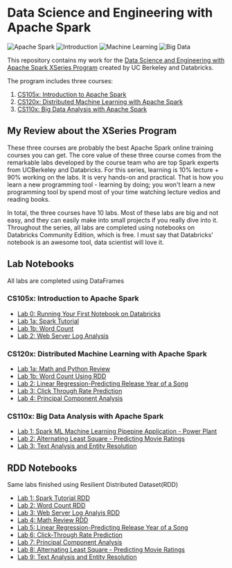 # Data Science and Engineering with Apache Spark

 ![Apache Spark](http://spark.apache.org/images/spark-logo-trademark.png) ![Introduction](https://www.edx.org/sites/default/files/course/image/promoted/v2_1-intro-spark-378x225.jpg) ![Machine Learning](https://www.edx.org/sites/default/files/course/image/promoted/v2_3-intro-ml-378x225.jpg) ![Big Data](https://www.edx.org/sites/default/files/course/image/promoted/v2-intro-datascience-378x225.jpg) 

This repository contains my work for the [Data Science and Engineering with Apache Spark XSeries Program](https://www.edx.org/xseries/data-science-engineering-apacher-sparktm) created by UC Berkeley and Databricks. 


The program includes three courses:  
1. [CS105x: Introduction to Apache Spark](https://www.edx.org/course/introduction-apache-spark-uc-berkeleyx-cs105x)  
2. [CS120x: Distributed Machine Learning with Apache Spark](https://www.edx.org/course/distributed-machine-learning-apache-uc-berkeleyx-cs120x)  
3. [CS110x: Big Data Analysis with Apache Spark](https://www.edx.org/course/distributed-machine-learning-apache-uc-berkeleyx-cs120x
)  

## My Review about the XSeries Program
These three courses are probably the best Apache Spark online training courses you can get. The core value of these three course comes from the remarkable labs developed by the course team who are top Spark experts from UCBerkeley and Databricks. For this series, learning is 10% lecture + 90% working on the labs. It is very hands-on and practical. That is how you learn a new programming tool - learning by doing; you won't learn a new programming tool by spend most of your time watching lecture vedios and reading books. 

In total, the three courses have 10 labs. Most of these labs are big and not easy, and they can easily make into small projects if you really dive into it. Throughout the series, all labs are completed using notebooks on Databricks Community Edition, which is free. I must say that Databricks' notebook is an awesome tool, data scientist will love it. 


## Lab Notebooks 
All labs are completed using DataFrames

### CS105x: Introduction to Apache Spark
* [Lab 0: Running Your First Notebook on Databricks](http://nbviewer.jupyter.org/github/XIEQ/DataScienceEngineeringApacheSpark/blob/master/1_CS105x_Introduction_to_Apache_Spark/CS105x_lab0_run_first_notebook.html)
* [Lab 1a: Spark Tutorial](http://nbviewer.jupyter.org/github/XIEQ/DataScienceEngineeringApacheSpark/blob/master/1_CS105x_Introduction_to_Apache_Spark/CS105x_lab1a_Spark_tutorial.html)
* [Lab 1b: Word Count](https://github.com/XIEQ/DataScienceEngineeringApacheSpark/blob/master/1_CS105x_Introduction_to_Apache_Spark/CS105x_lab1b_word_count.html)
* [Lab 2: Web Server Log Analysis](https://github.com/XIEQ/DataScienceEngineeringApacheSpark/blob/master/1_CS105x_Introduction_to_Apache_Spark/CS105x_lab2_web_server_log_analysis.html)


### CS120x: Distributed Machine Learning with Apache Spark
* [Lab 1a: Math and Python Review](http://nbviewer.jupyter.org/github/XIEQ/DataScienceEngineeringApacheSpark/blob/master/2_CS120x_Distributed_Machine_Learning_%20with_Apache_Spark/CS120x_lab1a_math_review.html)
* [Lab 1b: Word Count Using RDD](http://nbviewer.jupyter.org/github/XIEQ/DataScienceEngineeringApacheSpark/blob/master/2_CS120x_Distributed_Machine_Learning_%20with_Apache_Spark/CS120x_lab1b_word_count_rdd.html)
* [Lab 2: Linear Regression-Predicting Release Year of a Song](http://nbviewer.jupyter.org/github/XIEQ/DataScienceEngineeringApacheSpark/blob/master/2_CS120x_Distributed_Machine_Learning_%20with_Apache_Spark/CS120x_lab2_linear_regression_df.html)
* [Lab 3: Click Through Rate Prediction](http://nbviewer.jupyter.org/github/XIEQ/DataScienceEngineeringApacheSpark/blob/master/2_CS120x_Distributed_Machine_Learning_%20with_Apache_Spark/CS120x_lab3_click_through_rate_prediction_df%20.html)
* [Lab 4: Principal Component Analysis](http://nbviewer.jupyter.org/github/XIEQ/DataScienceEngineeringApacheSpark/blob/master/2_CS120x_Distributed_Machine_Learning_%20with_Apache_Spark/CS120x_lab4_principal_component_analysis%28PCA%29_df.html)

### CS110x: Big Data Analysis with Apache Spark
* [Lab 1: Spark ML Machine Learning Pipepine Application - Power Plant](http://nbviewer.jupyter.org/github/XIEQ/DataScienceEngineeringApacheSpark/blob/master/3_CS110x_Big_Data_Analysis_with_Apache_Spark/CS110x_lab1_power_plant_ml_pipeline.html)
* [Lab 2: Alternating Least Square - Predicting Movie Ratings](http://nbviewer.jupyter.org/github/XIEQ/DataScienceEngineeringApacheSpark/blob/master/3_CS110x_Big_Data_Analysis_with_Apache_Spark/CS110x_lab2_alternating_least_square%28ALS%29_predicting_movie_ratings_df.html)
* [Lab 3: Text Analysis and Entity Resolution](http://nbviewer.jupyter.org/github/XIEQ/DataScienceEngineeringApacheSpark/blob/master/3_CS110x_Big_Data_Analysis_with_Apache_Spark/CS110x_lab3_text_analysis_and_entity_resolution_df.html)


## RDD Notebooks
Same labs finished using Resilient Distributed Dataset(RDD)

* [Lab 1: Spark Tutorial RDD](http://nbviewer.jupyter.org/github/XIEQ/DataScienceEngineeringApacheSpark/blob/master/Labs_using_RDD/Lab1_Spark_Tutorial_RDD.html)
* [Lab 2:  Word Count RDD](http://nbviewer.jupyter.org/github/XIEQ/DataScienceEngineeringApacheSpark/blob/master/Labs_using_RDD/Lab2_word_count_RDD.html)
* [Lab 3: Web Server Log Analyis RDD](http://nbviewer.jupyter.org/github/XIEQ/DataScienceEngineeringApacheSpark/blob/master/Labs_using_RDD/Lab3_web_log_analysis_with_Spark_RDD.html)
* [Lab 4: Math Review RDD](http://nbviewer.jupyter.org/github/XIEQ/DataScienceEngineeringApacheSpark/blob/master/Labs_using_RDD/Lab4_math_review_RDD.html)
* [Lab 5: Linear Regression-Predicting Release Year of a Song](http://nbviewer.jupyter.org/github/XIEQ/DataScienceEngineeringApacheSpark/blob/master/Labs_using_RDD/Lab5_linear_regression_prediction_song_release_year_RDD.html)
* [Lab 6: Click-Through Rate Prediction](http://nbviewer.jupyter.org/github/XIEQ/DataScienceEngineeringApacheSpark/blob/master/Labs_using_RDD/Lab6_click_through_rate_prediction_RDD.html)
* [Lab 7: Principal Component Analysis](http://nbviewer.jupyter.org/github/XIEQ/DataScienceEngineeringApacheSpark/blob/master/Labs_using_RDD/Lab7_principal_component_analysis_RDD.html)
* [Lab 8: Alternating Least Square - Predicting Movie Ratings](http://nbviewer.jupyter.org/github/XIEQ/DataScienceEngineeringApacheSpark/blob/master/Labs_using_RDD/Lab8_alternating_least_square_predicting_movie_%20ratings_RDD.html)
* [Lab 9: Text Analysis and Entity Resolution](http://nbviewer.jupyter.org/github/XIEQ/DataScienceEngineeringApacheSpark/blob/master/Labs_using_RDD/Lab9_text_analysis_and_entity_resolution_RDD.html)
